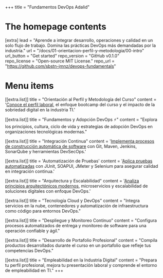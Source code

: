 +++
title = "Fundamentos DevOps Adalid"

# The homepage contents
[extra]
lead = "Aprende a integrar desarrollo, operaciones y calidad en un solo flujo de trabajo. Domina las prácticas DevOps más demandadas por la industria."
url = "/docs/01-orientacion-perfil-y-metodologia/00-intro"
url_button = "Get started"
repo_version = "GitHub v0.1.0"             
repo_license = "Open-source MIT License."
repo_url = "https://github.com/sbstn-jmnz/devops-fundamentals"

# Menu items
[[extra.list]]
title = "Orientación al Perfil y Metodología del Curso"
content = '<a href="./docs/01-orientacion-perfil-y-metodologia/00-intro">Conoce el perfil laboral</a>, el enfoque bootcamp del curso y el impacto de la sobriedad digital en la industria TI.'

[[extra.list]]
title = "Fundamentos y Adopción DevOps ⚡️"
content = "Explora los principios, cultura, ciclo de vida y estrategias de adopción DevOps en organizaciones tecnológicas modernas."

[[extra.list]]
title = "Integración Continua"
content = '<a href="./docs/03-integracion-continua/00-intro">Implementa procesos de construcción automática de software</a> con Git, Maven, Jenkins, SonarQube y herramientas DevSecOps.'

[[extra.list]]
title = 'Automatización de Pruebas'
content = '<a href="./docs/04-automatizacion-de-pruebas/00-intro">Aplica pruebas automatizadas</a> con JUnit, SOAPUI, JMeter y Selenium para asegurar calidad en integración continua.'

[[extra.list]]
title = "Arquitectura y Escalabilidad"
content = '<a href="./docs/05-arquitectura-y-escalabilidad">Analiza principios arquitectónicos modernos</a>, microservicios y escalabilidad de soluciones digitales con enfoque DevOps.'

[[extra.list]]
title = "Tecnología Cloud y DevOps"
content = "Integra servicios en la nube, contenedores y automatización de infraestructura como código para entornos DevOps."

[[extra.list]]
title = "Despliegue y Monitoreo Continuo"
content = "Configura procesos automatizados de entrega y monitoreo de software para una operación confiable y ágil."

[[extra.list]]
title = "Desarrollo de Portafolio Profesional"
content = "Compila productos desarrollados durante el curso en un portafolio que refleje tus competencias DevOps."

[[extra.list]]
title = "Empleabilidad en la Industria Digital"
content = "Prepara tu perfil profesional, mejora tu presentación laboral y comprende el entorno de empleabilidad en TI."
+++
